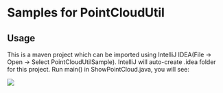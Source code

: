 # Samples for PointCloudUtil

## Usage
This is a maven project which can be imported using IntelliJ IDEA(File -> Open -> Select PointCloudUtilSample). 
IntelliJ will auto-create .idea folder for this project. Run main() in ShowPointCloud.java, you will see:

![](http://www.jimmiez.cn/ext/static/img/20181109162048.png)

